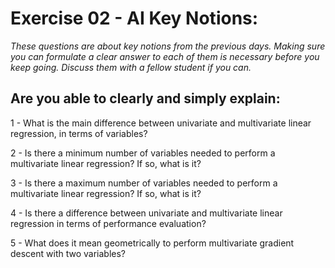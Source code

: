 # Exercise 02 - AI Key Notions: 

*These questions are about key notions from the previous days. Making sure you can formulate a clear answer to each of them is necessary before you keep going. Discuss them with a fellow student if you can.*

## Are you able to clearly and simply explain:

1 - What is the main difference between univariate and multivariate linear regression, in terms of variables? 

2 - Is there a minimum number of variables needed to perform a multivariate linear regression? If so, what is it?

3 - Is there a maximum number of variables needed to perform a multivariate linear regression? If so, what is it?

4 - Is there a difference between univariate and multivariate linear regression in terms of performance evaluation?

5 - What does it mean geometrically to perform multivariate gradient descent with two variables?
